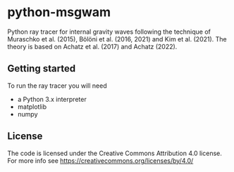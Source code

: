 # python-msgwam

Python ray tracer for internal gravity waves following the technique of Muraschko et al. (2015), Bölöni et al. (2016, 2021) and Kim et al. (2021). The theory is based on Achatz et al. (2017) and Achatz (2022).

## Getting started
To run the ray tracer you will need

- a Python 3.x interpreter
- matplotlib
- numpy

## License
The code is licensed under the Creative Commons Attribution 4.0 license. For more info see
https://creativecommons.org/licenses/by/4.0/
